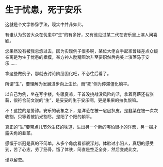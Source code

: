
# 生于忧患，死于安乐

这就是个文学修辞手法，现实中并非如此。

有谁认为贫苦大众在忧患中“生”的有多好，又有谁见过某二代在安乐里上演人间喜剧。

您果然没有被我忽悠过去，因为实现例子很多啊，某位大佬白手起家曾经差点众叛亲离是为生于忧患的楷模，某方神人励精图治升至要职然后完美上演落马于安乐……

拿这些做例子，那就去讨论阶层固化吧，不必往后看了。

所谓“生”，要理解为发展进步向上生长，而“死”侧为停滞僵化躺平。

以自己为例，坐在写字楼，冬暖夏凉，干首没挑战没风险的活，拿着高薪还有涨薪，很符合前文说的“生”，是妥妥的生于安乐啊，更是果果的拉仇恨嘛。

不！这拉的是警钟。安乐的表象之下，是洋葱在被一层层扒皮，是韭菜在被一次次收割，只等着被扒光割尽，是阳了个阳的躺平。

真正的“生”要带点儿节外生枝的味道，生出另一个新的哪怕很小的洋葱，另一撮才露尖角的韭菜。

感慨于新冠是真的不简单，从多个角度看都很深刻。体验过小阳人，真切的感受到，苦了心志，劳了筋骨，饿了体肤，简直是空乏全身，然后变成此文。

谨以留恋。

